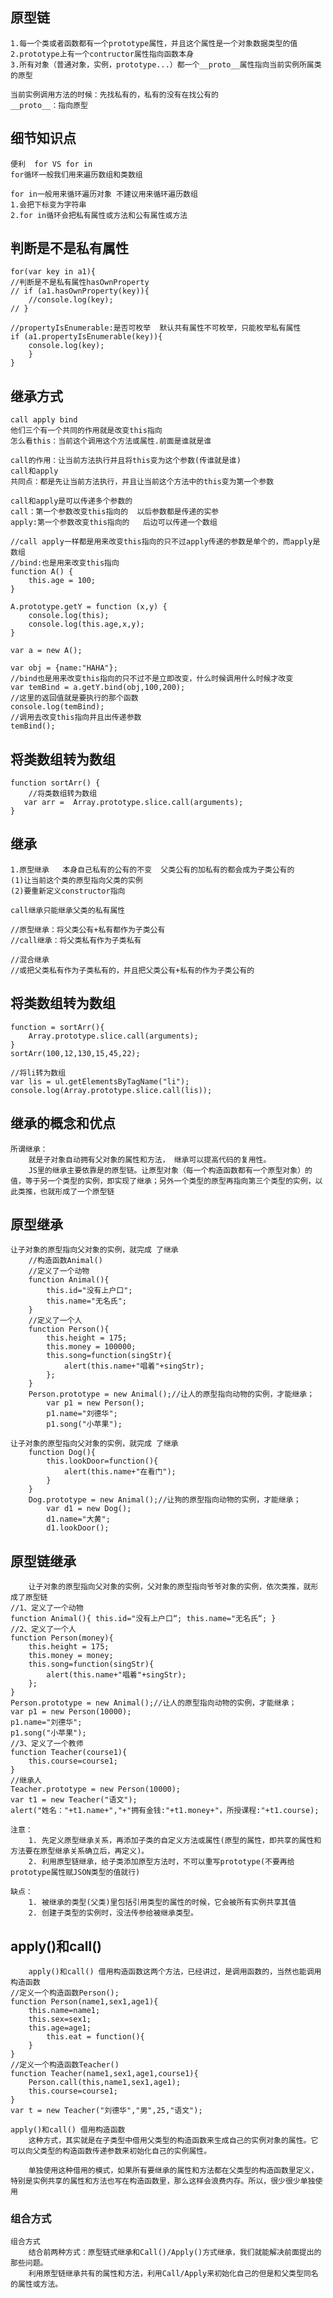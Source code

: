 ## 原型链
	1.每一个类或者函数都有一个prototype属性，并且这个属性是一个对象数据类型的值
	2.prototype上有一个contructor属性指向函数本身
	3.所有对象（普通对象，实例，prototype...）都一个__proto__属性指向当前实例所属类的原型
	
	当前实例调用方法的时候：先找私有的，私有的没有在找公有的
	__proto__：指向原型

## 细节知识点
	便利  for VS for in
	for循环一般我们用来遍历数组和类数组
	
	for in一般用来循环遍历对象 不建议用来循环遍历数组
	1.会把下标变为字符串
	2.for in循环会把私有属性或方法和公有属性或方法

## 判断是不是私有属性	
	for(var key in a1){
	//判断是不是私有属性hasOwnProperty
	// if (a1.hasOwnProperty(key)){
		//console.log(key);
	// }
	
	//propertyIsEnumerable:是否可枚举  默认共有属性不可枚举，只能枚举私有属性
	if (a1.propertyIsEnumerable(key)){
		console.log(key);
	    }
	}

## 继承方式
	call apply bind
	他们三个有一个共同的作用就是改变this指向
	怎么看this：当前这个调用这个方法或属性.前面是谁就是谁
	
	call的作用：让当前方法执行并且将this变为这个参数(传谁就是谁)
	call和apply
	共同点：都是先让当前方法执行，并且让当前这个方法中的this变为第一个参数
	
	call和apply是可以传递多个参数的
	call：第一个参数改变this指向的  以后参数都是传递的实参
	apply:第一个参数改变this指向的   后边可以传递一个数组
	
	//call apply一样都是用来改变this指向的只不过apply传递的参数是单个的，而apply是数组
	//bind:也是用来改变this指向
	function A() {
	    this.age = 100;
	}
	
	A.prototype.getY = function (x,y) {
	    console.log(this);
	    console.log(this.age,x,y);
	}
	
	var a = new A();
	
	var obj = {name:"HAHA"};
	//bind也是用来改变this指向的只不过不是立即改变，什么时候调用什么时候才改变
	var temBind = a.getY.bind(obj,100,200);
	//这里的返回值就是要执行的那个函数
	console.log(temBind);
	//调用去改变this指向并且出传递参数
	temBind();

## 将类数组转为数组
	function sortArr() {
	    //将类数组转为数组
	   var arr =  Array.prototype.slice.call(arguments);
	}

## 继承
	1.原型继承   本身自己私有的公有的不变  父类公有的加私有的都会成为子类公有的
	(1)让当前这个类的原型指向父类的实例
	(2)要重新定义constructor指向
	
	call继承只能继承父类的私有属性
	
	//原型继承：将父类公有+私有都作为子类公有
	//call继承：将父类私有作为子类私有
	
	//混合继承
	//或把父类私有作为子类私有的，并且把父类公有+私有的作为子类公有的
## 将类数组转为数组 
	function = sortArr(){
		Array.prototype.slice.call(arguments);
	}
	sortArr(100,12,130,15,45,22);
	
	//将li转为数组
	var lis = ul.getElementsByTagName("li");
	console.log(Array.prototype.slice.call(lis));
	
## 继承的概念和优点	
	所谓继承：
		就是子对象自动拥有父对象的属性和方法， 继承可以提高代码的复用性。
		JS里的继承主要依靠是的原型链。让原型对象（每一个构造函数都有一个原型对象）的值，等于另一个类型的实例，即实现了继承；另外一个类型的原型再指向第三个类型的实例，以此类推，也就形成了一个原型链
	
## 原型继承
	让子对象的原型指向父对象的实例，就完成 了继承
		//构造函数Animal()
		//定义了一个动物
		function Animal(){
			this.id="没有上户口";
			this.name="无名氏";
		}
		//定义了一个人
		function Person(){
			this.height = 175;
			this.money = 100000;
			this.song=function(singStr){
				alert(this.name+"唱着"+singStr);
			};
		}
		Person.prototype = new Animal();//让人的原型指向动物的实例，才能继承；
			var p1 = new Person();
			p1.name="刘德华";
			p1.song("小苹果");	
	
	让子对象的原型指向父对象的实例，就完成 了继承
		function Dog(){
			this.lookDoor=function(){
				alert(this.name+"在看门");
			}
		}
		Dog.prototype = new Animal();//让狗的原型指向动物的实例，才能继承；
			var d1 = new Dog();
			d1.name="大黄";
			d1.lookDoor();	
	
## 原型链继承	
		让子对象的原型指向父对象的实例，父对象的原型指向爷爷对象的实例，依次类推，就形成了原型链
	//1、定义了一个动物
	function Animal(){ this.id="没有上户口“; this.name="无名氏“; }
	//2、定义了一个人
	function Person(money){
		this.height = 175;
		this.money = money;
		this.song=function(singStr){
			alert(this.name+"唱着"+singStr);
		};
	}
	Person.prototype = new Animal();//让人的原型指向动物的实例，才能继承；
	var p1 = new Person(10000);
	p1.name="刘德华";
	p1.song("小苹果");
	//3、定义了一个教师
	function Teacher(course1){
		this.course=course1;
	}
	//继承人
	Teacher.prototype = new Person(10000);
	var t1 = new Teacher("语文");
	alert("姓名："+t1.name+","+"拥有金钱:"+t1.money+"，所授课程:"+t1.course);
		
	注意：
		1. 先定义原型继承关系，再添加子类的自定义方法或属性(原型的属性，即共享的属性和方法要在原型继承关系确立后，再定义)。
		2. 利用原型链继承，给子类添加原型方法时，不可以重写prototype(不要再给prototype属性赋JSON类型的值就行)
	
	缺点：
		1. 被继承的类型(父类)里包括引用类型的属性的时候，它会被所有实例共享其值
		2. 创建子类型的实例时，没法传参给被继承类型。
	
## apply()和call()
		apply()和call() 借用构造函数这两个方法，已经讲过，是调用函数的，当然也能调用构造函数
	//定义一个构造函数Person();
	function Person(name1,sex1,age1){
		this.name=name1;
		this.sex=sex1;
		this.age=age1;
			this.eat = function(){
		}
	}
	//定义一个构造函数Teacher()
	function Teacher(name1,sex1,age1,course1){
		Person.call(this,name1,sex1,age1);
		this.course=course1;
	}
	var t = new Teacher("刘德华","男",25,"语文");
	
	apply()和call() 借用构造函数
		这种方式，其实就是在子类型中借用父类型的构造函数来生成自己的实例对象的属性。它可以向父类型的构造函数传递参数来初始化自己的实例属性。

		单独使用这种借用的模式，如果所有要继承的属性和方法都在父类型的构造函数里定义，特别是实例共享的属性和方法也写在构造函数里，那么这样会浪费内存。所以，很少很少单独使用
	
### 组合方式
	组合方式
		结合前两种方式：原型链式继承和Call()/Apply()方式继承，我们就能解决前面提出的那些问题。
		利用原型链继承共有的属性和方法，利用Call/Apply来初始化自己的但是和父类型同名的属性或方法。
	